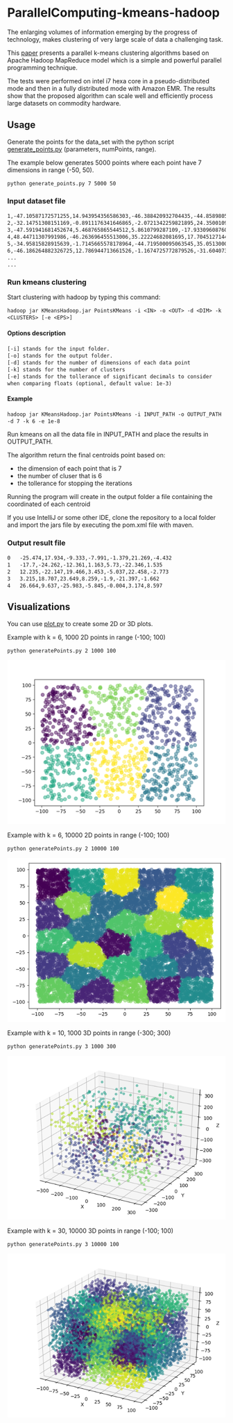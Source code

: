 # ParallelComputing-kmeans-hadoop

The enlarging volumes of information emerging by the progress of technology, makes clustering of very large scale of data a challenging task. 

This [paper](https://github.com/LorenzoPratesi/ParallelComputing-kmeans-hadoop/blob/master/report/PC-kmeans-hadoop-report.pdf) presents a parallel k-means clustering algorithms based on Apache Hadoop MapReduce model which is a simple and powerful parallel programming technique. 

The tests were performed on intel i7 hexa core in a pseudo-distributed mode and then in a fully distributed mode with Amazon EMR. The results show that the proposed algorithm can scale well and efficiently process large datasets on commodity hardware.

## Usage
Generate the points for the data_set with the python script [generate_points.py](https://github.com/LorenzoPratesi/ParallelComputing-kmeans-hadoop/blob/master/generate_points.py)
(parameters, numPoints, range). 

The example below generates 5000 points where each point have 7 dimensions in range (-50, 50).
```
python generate_points.py 7 5000 50  
```

### Input dataset file
```
1,-47.10587172571255,14.943954356586303,-46.388420932704435,-44.85898057511504,14.692770405698909,8.554290548966762,-26.98274778248029
2,-32.14751308151169,-0.8911176341646865,-2.0721342259821895,24.350010927609574,-2.3325950902766976,45.28918282251456,-49.224569992743284
3,-47.591941681452674,5.468765865544512,5.8610799287109,-17.933096087609044,-30.09825602820945,35.48023571874454,9.63601787232966
4,48.44711307991986,-46.263696455513006,35.22224682081695,17.704512714415443,21.400883598731284,-17.60257644610158,-7.2307839109048615
5,-34.95815828915639,-1.7145665578178964,-44.719500095063545,35.051300048996254,-0.045665580754914004,13.08567798073446,-38.20550263636838
6,-46.186264882326725,12.786944713661526,-1.1674725772879526,-31.604073729884497,-42.84667412761787,1.0108232599687383,29.826072036677147
...
...
```

### Run kmeans clustering
Start clustering with hadoop by typing this command:

```
hadoop jar KMeansHadoop.jar PointsKMeans -i <IN> -o <OUT> -d <DIM> -k <CLUSTERS> [-e <EPS>]
```


#### Options description

```
[-i] stands for the input folder.
[-o] stands for the output folder.
[-d] stands for the number of dimensions of each data point 
[-k] stands for the number of clusters
[-e] stands for the tollerance of significant decimals to consider when comparing floats (optional, default value: 1e-3)
```  
#### Example 
```
hadoop jar KMeansHadoop.jar PointsKMeans -i INPUT_PATH -o OUTPUT_PATH -d 7 -k 6 -e 1e-8
```
Run kmeans on all the data file in INPUT_PATH and place the results in OUTPUT_PATH. 

The algorithm return the final centroids point based on:
- the dimension of each point that is 7
- the number of cluser that is 6
- the tollerance for stopping the iterations

Running the program will create in the output folder a file containing the coordinated of each centroid

If you use IntelliJ or some other IDE, clone the repository to a local folder and import the jars file by executing the pom.xml file with maven.

### Output result file
```
0	-25.474,17.934,-9.333,-7.991,-1.379,21.269,-4.432
1	-17.7,-24.262,-12.361,1.163,5.73,-22.346,1.535
2	12.235,-22.147,19.466,3.453,-5.037,22.458,-2.773
3	3.215,18.707,23.649,8.259,-1.9,-21.397,-1.662
4	26.664,9.637,-25.983,-5.845,-0.004,3.174,8.597
```

## Visualizations
You can use [plot.py](https://github.com/LorenzoPratesi/ParallelComputing-kmeans-hadoop/blob/master/plot.py) to create some 2D or 3D plots.

Example with k = 6, 1000 2D points in range (-100; 100)
```
python generatePoints.py 2 1000 100
```
![2d](images/Kmeans_1000pt_6K.png)

Example with k = 6, 10000 2D points in range (-100; 100)
```
python generatePoints.py 2 10000 100
```
![2d](images/Kmeans_10000pt_30K.png)

Example with k = 10, 1000 3D points in range (-300; 300)
```
python generatePoints.py 3 1000 300
```
![2d](images/Kmeans_1000pt_10K_3d.png)


Example with k = 30, 10000 3D points in range (-100; 100)
```
python generatePoints.py 3 10000 100
```
![2d](images/Kmeans_10000pt_30K_3d.png)
